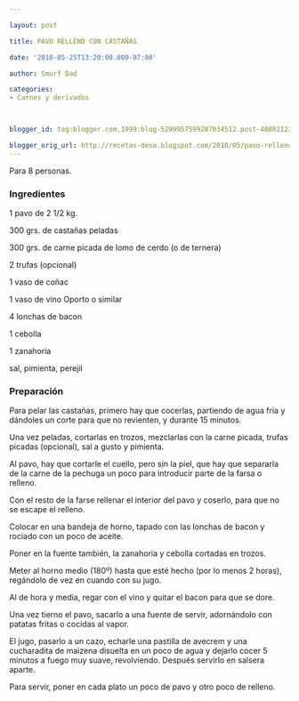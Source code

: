 ```yaml
---

layout: post

title: PAVO RELLENO CON CASTAÑAS

date: '2010-05-25T13:20:00.000-07:00'

author: Smurf Dad

categories:
- Carnes y derivados



blogger_id: tag:blogger.com,1999:blog-5299957599287034512.post-4888212297940752840

blogger_orig_url: http://recetas-desa.blogspot.com/2010/05/pavo-relleno-con-castanas.html
---
```


Para 8 personas.

<h3>Ingredientes</h3>

1 pavo de 2 1/2 kg.

300 grs. de castañas peladas

300 grs.   de carne picada de lomo de cerdo (o de ternera)

2 trufas (opcional)

1 vaso de coñac

1 vaso de vino Oporto o similar

4 lonchas de bacon

1 cebolla

1 zanahoria

sal, pimienta, perejil

<h3>Preparación</h3>

Para pelar las castañas, primero hay que cocerlas, partiendo de agua fría y dándoles un corte para que no revienten, y durante 15 minutos.

Una vez peladas, cortarlas en trozos, mezclarlas con la carne picada, trufas picadas (opcional), sal a gusto y pimienta.

Al pavo, hay que cortarle el cuello, pero sin la piel, que hay que separarla de la carne de la pechuga un poco para introducir parte de la farsa o relleno.

Con el resto de la farse rellenar el interior del pavo y coserlo, para que no se escape el relleno.

Colocar en una bandeja de horno, tapado con las lonchas de bacon y rociado con un poco de aceite.

Poner en la fuente también, la zanahoria y cebolla cortadas en trozos.

Meter al horno medio (180º) hasta que esté hecho (por lo menos 2 horas), regándolo de vez en cuando con su jugo.

Al de hora y media, regar con el vino y quitar el bacon para que se dore.

Una vez tierno el pavo, sacarlo a una fuente de servir, adornándolo con patatas fritas o cocidas al vapor.

El jugo, pasarlo a un cazo, echarle una pastilla de avecrem y una cucharadita de maizena disuelta en un poco de agua y dejarlo cocer 5 minutos a fuego muy suave, revolviendo. Después servirlo en salsera aparte.

Para servir, poner en cada plato un poco de pavo y otro poco de relleno.